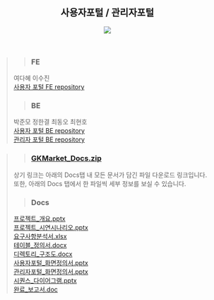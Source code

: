 <div align=center><h2>사용자포털 / 관리자포털</h2></div>

<p align="center">
<img src="https://user-images.githubusercontent.com/94984063/155962173-e46894da-c522-4b6c-a174-24ffcdb29836.png">
</p> <br>

>> ### FE
> 여다혜
> 이수진<br/>
> [사용자 포털 FE repository](https://github.com/SGABF/MarketWeb)<br>
>> ### BE
> 박준모
> 정한결
> 최동오
> 최현호<br/>
> [사용자 포털 BE repository](https://github.com/SGABF/MarketWebBack)<br>
> [관리자 포털 BE repository](https://github.com/SGABF/MarketAdminPage)<br>

>> ### [GKMarket_Docs.zip](https://drive.google.com/file/d/1L0bsoXFUX7QffoRNMC9JGOz3bu0QCOuK/view?usp=sharing)
> 상기 링크는 아래의 Docs탭 내 모든 문서가 담긴 파일 다운로드 링크입니다.<br>
> 또한, 아래의 Docs 탭에서 한 파일씩 세부 정보를 보실 수 있습니다.<br>
>> ### Docs
> [프로젝트_개요.pptx](https://docs.google.com/presentation/d/1bZw3M0usmPobekUW9K-OE9X1WU5fUwUHmmVaZoPLjk8/edit?usp=sharing)<br>
> [프로젝트_시연시나리오.pptx](https://docs.google.com/presentation/d/1FjwQx8RLdNaYY-dBowIFMTnudKo-D8hEeHT4BNPYblQ/edit?usp=sharing)<br>
> [요구사항분석서.xlsx](https://docs.google.com/spreadsheets/d/1XGsPA9Yz0wX_RpwEfxsZ1RGeJFD92zrnqbWN8_N3F3o/edit?usp=sharing)<br>
> [테이블_정의서.docx](https://docs.google.com/document/d/11kVmVBSg6lxYSvyghmUdrE1iDI6dfH-SA_vnAvrire4/edit?usp=sharing)<br>
> [디렉토리_구조도.docx](https://docs.google.com/document/d/1d_8QzZrIKS6OVQmQORIOx4tr6qsH8J9Bd1GmHdyuB8Q/edit?usp=sharing)<br>
> [사용자포털_화면정의서.pptx](https://docs.google.com/presentation/d/1i1fIsCDREKt9np7dcIYdRlvu2daUA115pk_0eaUFZ64/edit?usp=sharing)<br>
> [관리자포털_화면정의서.pptx](https://docs.google.com/presentation/d/1rpkbyBfq0bNedkN0kZch6AdiFrIRwKzKTmbEUSxpd5I/edit?usp=sharing)<br>
> [시퀀스_다이어그램.pptx](https://docs.google.com/presentation/d/1A1I9wfD9Fzd91zhKxDs3qWHnjetbozBeuXZmtCM9-hI/edit?usp=sharing)<br>
> [완료_보고서.doc](https://docs.google.com/document/d/1cTNBG7uimfw3KKHxKnduCL0LzvWLZ27eWPxSMsGhu14/edit?usp=sharing)<br>
